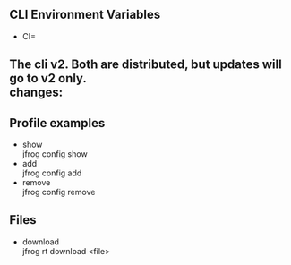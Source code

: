 


## CLI Environment Variables

- CI=

The cli v2. Both are distributed, but updates will go to v2 only.  
changes:
- 


## Profile examples

- show  
jfrog config show
- add  
jfrog config add
- remove  
jfrog config remove

## Files

- download  
jfrog rt download \<file\>
